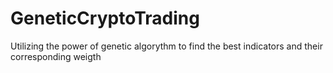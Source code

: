 # GeneticCryptoTrading
Utilizing the power of genetic algorythm to find the best indicators and their corresponding weigth
